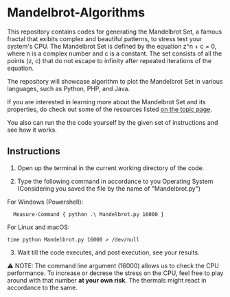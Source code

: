 # Mandelbrot-Algorithms

This repository contains codes for generating the Mandelbrot Set, a famous fractal that exibits complex and beautiful patterns, to stress test your system's CPU. The Mandelbrot Set is defined by the equation z^n + c = 0, where n is a complex number and c is a constant. The set consists of all the points (z, c) that do not escape to infinity after repeated iterations of the equation.

The repository will showcase algorithm to plot the Mandelbrot Set in various languages, such as Python, PHP, and Java.

If you are interested in learning more about the Mandelbrot Set and its properties, do check out some of the resources listed <a href="https://en.wikipedia.org/wiki/Plotting_algorithms_for_the_Mandelbrot_set"> on the topic page</a>.

You also can run the the code yourself by the given set of instructions and see how it works.

## Instructions
1) Open up the terminal in the current working directory of the code.

2) Type the following command in accordance to you Operating System (Considering you saved the file by the name of "Mandelbrot.py")

For Windows (Powershell):
```
  Measure-Command { python .\ Mandelbrot.py 16000 }
```

For Linux and macOS:
```
time python Mandelbrot.py 16000 > /dev/null
```

3) Wait till the code executes, and post execution, see your results.

⚠️ NOTE: The command line argument (16000) allows us to check the CPU performance. To increase or decrese the stress on the CPU, feel free to play around with that number <b>at your own risk</b>.
The thermals might react in accordance to the same.